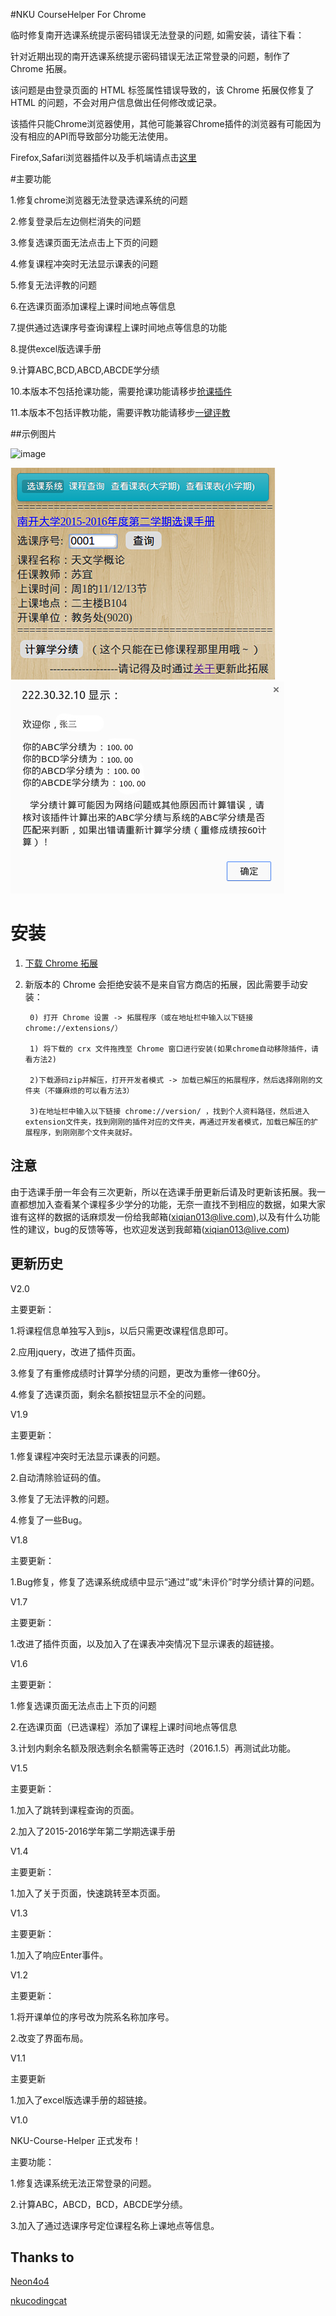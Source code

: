 #NKU CourseHelper For Chrome

临时修复南开选课系统提示密码错误无法登录的问题, 如需安装，请往下看：

针对近期出现的南开选课系统提示密码错误无法正常登录的问题，制作了 Chrome 拓展。

该问题是由登录页面的 HTML 标签属性错误导致的，该 Chrome 拓展仅修复了 HTML 的问题，不会对用户信息做出任何修改或记录。

该插件只能Chrome浏览器使用，其他可能兼容Chrome插件的浏览器有可能因为没有相应的API而导致部分功能无法使用。

Firefox,Safari浏览器插件以及手机端请点击[这里](https://github.com/Everything-in-NKU/Patch-for-Elective-System-of-NKU-FF/tree/master/Greasemonkey)

#主要功能

1.修复chrome浏览器无法登录选课系统的问题

2.修复登录后左边侧栏消失的问题

3.修复选课页面无法点击上下页的问题

4.修复课程冲突时无法显示课表的问题

5.修复无法评教的问题

6.在选课页面添加课程上课时间地点等信息

7.提供通过选课序号查询课程上课时间地点等信息的功能

8.提供excel版选课手册

9.计算ABC,BCD,ABCD,ABCDE学分绩

10.本版本不包括抢课功能，需要抢课功能请移步[抢课插件](https://github.com/Everything-in-NKU/Patch-for-Elective-System-of-NKU)

11.本版本不包括评教功能，需要评教功能请移步[一键评教](https://github.com/yqnku/One-Key-To-Evaluation)

##示例图片

![image](https://github.com/yqnku/NKU-CourseHelper/raw/master/img/example1.png)

![image](https://github.com/yqnku/NKU-CourseHelper/raw/master/img/example2.png)
![image](https://github.com/yqnku/NKU-CourseHelper/raw/master/img/example3.png)

# 安装
1. [下载 Chrome 拓展](https://github.com/yqnku/NKU-CourseHelper/releases)
2. 新版本的 Chrome 会拒绝安装不是来自官方商店的拓展，因此需要手动安装：

        0) 打开 Chrome 设置 -> 拓展程序（或在地址栏中输入以下链接 chrome://extensions/）

        1) 将下载的 crx 文件拖拽至 Chrome 窗口进行安装(如果chrome自动移除插件，请看方法2)
        
        2)下载源码zip并解压，打开开发者模式 -> 加载已解压的拓展程序，然后选择刚刚的文件夹（不嫌麻烦的可以看方法3）
        
        3)在地址栏中输入以下链接 chrome://version/ ，找到个人资料路径，然后进入extension文件夹，找到刚刚的插件对应的文件夹，再通过开发者模式，加载已解压的扩展程序，到刚刚那个文件夹就好。
        
## 注意

由于选课手册一年会有三次更新，所以在选课手册更新后请及时更新该拓展。我一直都想加入查看某个课程多少学分的功能，无奈一直找不到相应的数据，如果大家谁有这样的数据的话麻烦发一份给我邮箱(xiqian013@live.com),以及有什么功能性的建议，bug的反馈等等，也欢迎发送到我邮箱(xiqian013@live.com)

## 更新历史
V2.0

主要更新：

1.将课程信息单独写入到js，以后只需更改课程信息即可。

2.应用jquery，改进了插件页面。

3.修复了有重修成绩时计算学分绩的问题，更改为重修一律60分。

4.修复了选课页面，剩余名额按钮显示不全的问题。

V1.9

主要更新：

1.修复课程冲突时无法显示课表的问题。

2.自动清除验证码的值。

3.修复了无法评教的问题。

4.修复了一些Bug。

V1.8

主要更新：

1.Bug修复，修复了选课系统成绩中显示“通过”或“未评价”时学分绩计算的问题。

V1.7

主要更新：

1.改进了插件页面，以及加入了在课表冲突情况下显示课表的超链接。

V1.6

主要更新：

1.修复选课页面无法点击上下页的问题

2.在选课页面（已选课程）添加了课程上课时间地点等信息

3.计划内剩余名额及限选剩余名额需等正选时（2016.1.5）再测试此功能。

V1.5

主要更新：

1.加入了跳转到课程查询的页面。

2.加入了2015-2016学年第二学期选课手册

V1.4

主要更新：

1.加入了关于页面，快速跳转至本页面。

V1.3

主要更新：

1.加入了响应Enter事件。

V1.2

主要更新：

1.将开课单位的序号改为院系名称加序号。

2.改变了界面布局。

V1.1

主要更新

1.加入了excel版选课手册的超链接。

V1.0 

NKU-Course-Helper 正式发布！

主要功能：

1.修复选课系统无法正常登录的问题。

2.计算ABC，ABCD，BCD，ABCDE学分绩。

3.加入了通过选课序号定位课程名称上课地点等信息。

## Thanks to

[Neon4o4](https://github.com/Neon4o4)

[nkucodingcat](https://github.com/nkucodingcat)


